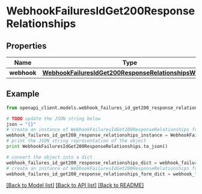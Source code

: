 # WebhookFailuresIdGet200ResponseRelationships


## Properties
Name | Type | Description | Notes
------------ | ------------- | ------------- | -------------
**webhook** | [**WebhookFailuresIdGet200ResponseRelationshipsWebhook**](WebhookFailuresIdGet200ResponseRelationshipsWebhook.md) |  | [optional] 

## Example

```python
from openapi_client.models.webhook_failures_id_get200_response_relationships import WebhookFailuresIdGet200ResponseRelationships

# TODO update the JSON string below
json = "{}"
# create an instance of WebhookFailuresIdGet200ResponseRelationships from a JSON string
webhook_failures_id_get200_response_relationships_instance = WebhookFailuresIdGet200ResponseRelationships.from_json(json)
# print the JSON string representation of the object
print WebhookFailuresIdGet200ResponseRelationships.to_json()

# convert the object into a dict
webhook_failures_id_get200_response_relationships_dict = webhook_failures_id_get200_response_relationships_instance.to_dict()
# create an instance of WebhookFailuresIdGet200ResponseRelationships from a dict
webhook_failures_id_get200_response_relationships_form_dict = webhook_failures_id_get200_response_relationships.from_dict(webhook_failures_id_get200_response_relationships_dict)
```
[[Back to Model list]](../README.md#documentation-for-models) [[Back to API list]](../README.md#documentation-for-api-endpoints) [[Back to README]](../README.md)


